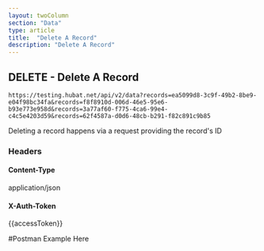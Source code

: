 ```yaml
---
layout: twoColumn
section: "Data"
type: article
title:  "Delete A Record"
description: "Delete A Record"
---
```


## DELETE - Delete A Record
   
`https://testing.hubat.net/api/v2/data?records=ea5099d8-3c9f-49b2-8be9-e04f98bc34fa&records=f8f8910d-006d-46e5-95e6-b93e773e958d&records=3a77af60-f775-4ca6-99e4-c4c5e4203d59&records=62f4587a-d0d6-48cb-b291-f82c891c9b85`

Deleting a record happens via a request providing the record's ID

### Headers

#### Content-Type
application/json
#### X-Auth-Token
{{accessToken}}

#Postman Example Here
